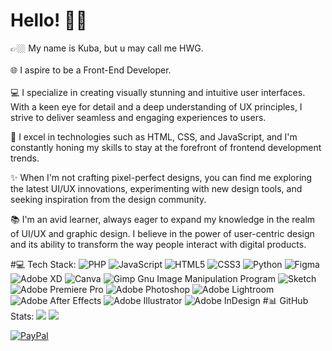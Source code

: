 # Hello! 👋🏼
👉🏼  My name is Kuba, but u may call me HWG. <br><br>
🌐  I aspire to be a Front-End Developer. <br><br>
💻  I specialize in creating visually stunning and intuitive user interfaces. With a keen eye for detail and a deep understanding of UX principles,
I strive to deliver seamless and engaging experiences to users.<br>

🌟  I excel in technologies such as HTML, CSS, and JavaScript, and I'm constantly honing my skills to stay at the forefront of frontend development trends.<br>

✨ When I'm not crafting pixel-perfect designs, you can find me exploring the latest UI/UX innovations, experimenting with new design tools, and seeking inspiration from the design community.<br>

📚  I'm an avid learner, always eager to expand my knowledge in the realm of UI/UX and graphic design. I believe in the power of user-centric design and its ability to transform the way people interact with digital products.

#💻  Tech Stack:
![PHP](https://img.shields.io/badge/php-%23777BB4.svg?style=for-the-badge&logo=php&logoColor=white) ![JavaScript](https://img.shields.io/badge/javascript-%23323330.svg?style=for-the-badge&logo=javascript&logoColor=%23F7DF1E) ![HTML5](https://img.shields.io/badge/html5-%23E34F26.svg?style=for-the-badge&logo=html5&logoColor=white) ![CSS3](https://img.shields.io/badge/css3-%231572B6.svg?style=for-the-badge&logo=css3&logoColor=white) ![Python](https://img.shields.io/badge/python-3670A0?style=for-the-badge&logo=python&logoColor=ffdd54) 	![Figma](https://img.shields.io/badge/figma-%23F24E1E.svg?style=for-the-badge&logo=figma&logoColor=white) ![Adobe XD](https://img.shields.io/badge/Adobe%20XD-470137?style=for-the-badge&logo=Adobe%20XD&logoColor=#FF61F6) ![Canva](https://img.shields.io/badge/Canva-%2300C4CC.svg?style=for-the-badge&logo=Canva&logoColor=white) ![Gimp Gnu Image Manipulation Program](https://img.shields.io/badge/Gimp-657D8B?style=for-the-badge&logo=gimp&logoColor=FFFFFF) ![Sketch](https://img.shields.io/badge/Sketch-FFB387?style=for-the-badge&logo=sketch&logoColor=black) ![Adobe Premiere Pro](https://img.shields.io/badge/Adobe%20Premiere%20Pro-9999FF.svg?style=for-the-badge&logo=Adobe%20Premiere%20Pro&logoColor=white) ![Adobe Photoshop](https://img.shields.io/badge/adobephotoshop-%2331A8FF.svg?style=for-the-badge&logo=adobephotoshop&logoColor=white) ![Adobe Lightroom](https://img.shields.io/badge/Adobe%20Lightroom-31A8FF.svg?style=for-the-badge&logo=Adobe%20Lightroom&logoColor=white) ![Adobe After Effects](https://img.shields.io/badge/Adobe%20After%20Effects-9999FF.svg?style=for-the-badge&logo=Adobe%20After%20Effects&logoColor=white) ![Adobe Illustrator](https://img.shields.io/badge/adobeillustrator-%23FF9A00.svg?style=for-the-badge&logo=adobeillustrator&logoColor=white) ![Adobe InDesign](https://img.shields.io/badge/Adobe%20InDesign-49021F?style=for-the-badge&logo=adobeindesign&logoColor=white)
#📊  GitHub Stats:
![](https://github-readme-stats.vercel.app/api?username=HWGdesign&theme=dark&hide_border=true&include_all_commits=false&count_private=false)
![](https://github-readme-streak-stats.herokuapp.com/?user=HWGdesign&theme=dark&hide_border=true)

[![PayPal](https://img.shields.io/badge/PayPal-00457C?style=for-the-badge&logo=paypal&logoColor=white)](https://paypal.me/@jakubhewig) 
